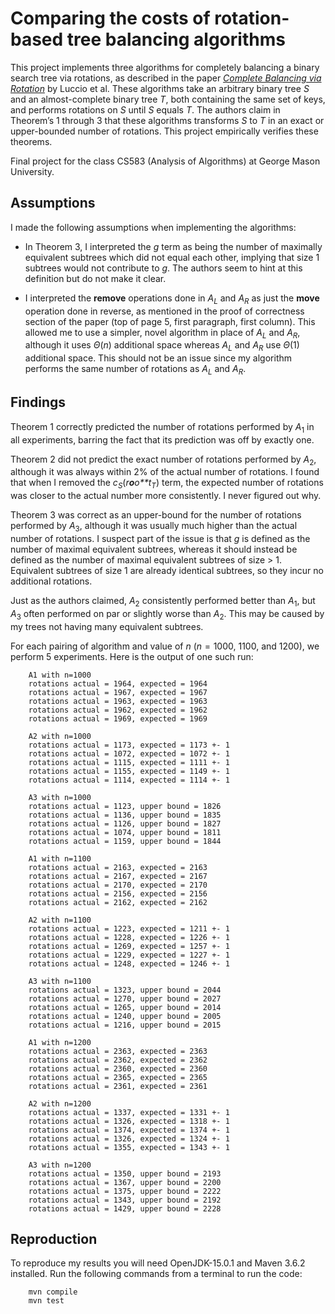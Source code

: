 # Comparing the costs of rotation-based tree balancing algorithms

This project implements three algorithms for completely balancing a
binary search tree via rotations, as described in the paper *[Complete
Balancing via
Rotation](http://web.science.mq.edu.au/~bmans/BMans/Papers/LMMP_CJ2016.pdf)*
by Luccio et al. These algorithms take an arbitrary binary tree *S* and
an almost-complete binary tree *T*, both containing the same set of
keys, and performs rotations on *S* until *S* equals *T*. The authors
claim in Theorem’s 1 through 3 that these algorithms transforms *S* to
*T* in an exact or upper-bounded number of rotations. This project
empirically verifies these theorems.

Final project for the class CS583 (Analysis of Algorithms) at George
Mason University.

## Assumptions

I made the following assumptions when implementing the algorithms:

-   In Theorem 3, I interpreted the *g* term as being the number of
    maximally equivalent subtrees which did not equal each other,
    implying that size 1 subtrees would not contribute to *g*. The
    authors seem to hint at this definition but do not make it clear.

-   I interpreted the **remove** operations done in *A*<sub>*L*</sub>
    and *A*<sub>*R*</sub> as just the **move** operation done in
    reverse, as mentioned in the proof of correctness section of the
    paper (top of page 5, first paragraph, first column). This allowed
    me to use a simpler, novel algorithm in place of *A*<sub>*L*</sub>
    and *A*<sub>*R*</sub>, although it uses *Θ*(*n*) additional space
    whereas *A*<sub>*L*</sub> and *A*<sub>*R*</sub> use *Θ*(1)
    additional space. This should not be an issue since my algorithm
    performs the same number of rotations as *A*<sub>*L*</sub> and
    *A*<sub>*R*</sub>.

## Findings

Theorem 1 correctly predicted the number of rotations performed by
*A*<sub>1</sub> in all experiments, barring the fact that its prediction
was off by exactly one.

Theorem 2 did not predict the exact number of rotations performed by
*A*<sub>2</sub>, although it was always within 2% of the actual number
of rotations. I found that when I removed the
*c*<sub>*S*</sub>(*r**o**o**t*<sub>*T*</sub>) term, the expected number
of rotations was closer to the actual number more consistently. I never
figured out why.

Theorem 3 was correct as an upper-bound for the number of rotations
performed by *A*<sub>3</sub>, although it was usually much higher than
the actual number of rotations. I suspect part of the issue is that *g*
is defined as the number of maximal equivalent subtrees, whereas it
should instead be defined as the number of maximal equivalent subtrees
of size &gt; 1. Equivalent subtrees of size 1 are already identical
subtrees, so they incur no additional rotations.

Just as the authors claimed, *A*<sub>2</sub> consistently performed
better than *A*<sub>1</sub>, but *A*<sub>3</sub> often performed on par
or slightly worse than *A*<sub>2</sub>. This may be caused by my trees
not having many equivalent subtrees.

For each pairing of algorithm and value of *n* (*n* = 1000, 1100, and
1200), we perform 5 experiments. Here is the output of one such run:

        A1 with n=1000
        rotations actual = 1964, expected = 1964
        rotations actual = 1967, expected = 1967
        rotations actual = 1963, expected = 1963
        rotations actual = 1962, expected = 1962
        rotations actual = 1969, expected = 1969

        A2 with n=1000
        rotations actual = 1173, expected = 1173 +- 1
        rotations actual = 1072, expected = 1072 +- 1
        rotations actual = 1115, expected = 1111 +- 1
        rotations actual = 1155, expected = 1149 +- 1
        rotations actual = 1114, expected = 1114 +- 1

        A3 with n=1000
        rotations actual = 1123, upper bound = 1826
        rotations actual = 1136, upper bound = 1835
        rotations actual = 1126, upper bound = 1827
        rotations actual = 1074, upper bound = 1811
        rotations actual = 1159, upper bound = 1844

        A1 with n=1100
        rotations actual = 2163, expected = 2163
        rotations actual = 2167, expected = 2167
        rotations actual = 2170, expected = 2170
        rotations actual = 2156, expected = 2156
        rotations actual = 2162, expected = 2162

        A2 with n=1100
        rotations actual = 1223, expected = 1211 +- 1
        rotations actual = 1228, expected = 1226 +- 1
        rotations actual = 1269, expected = 1257 +- 1
        rotations actual = 1229, expected = 1227 +- 1
        rotations actual = 1248, expected = 1246 +- 1

        A3 with n=1100
        rotations actual = 1323, upper bound = 2044
        rotations actual = 1270, upper bound = 2027
        rotations actual = 1265, upper bound = 2014
        rotations actual = 1240, upper bound = 2005
        rotations actual = 1216, upper bound = 2015

        A1 with n=1200
        rotations actual = 2363, expected = 2363
        rotations actual = 2362, expected = 2362
        rotations actual = 2360, expected = 2360
        rotations actual = 2365, expected = 2365
        rotations actual = 2361, expected = 2361

        A2 with n=1200
        rotations actual = 1337, expected = 1331 +- 1
        rotations actual = 1326, expected = 1318 +- 1
        rotations actual = 1374, expected = 1374 +- 1
        rotations actual = 1326, expected = 1324 +- 1
        rotations actual = 1355, expected = 1343 +- 1

        A3 with n=1200
        rotations actual = 1350, upper bound = 2193
        rotations actual = 1367, upper bound = 2200
        rotations actual = 1375, upper bound = 2222
        rotations actual = 1343, upper bound = 2192
        rotations actual = 1429, upper bound = 2228

## Reproduction

To reproduce my results you will need OpenJDK-15.0.1 and Maven 3.6.2
installed. Run the following commands from a terminal to run the code:

        mvn compile
        mvn test
